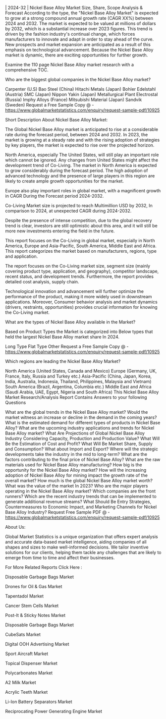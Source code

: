 | 2024-32 | Nickel Base Alloy Market Size, Share, Scope Analysis & Forecast
According to the type, the "Nickel Base Alloy Market" is expected to grow at a strong compound annual growth rate (CAGR XX%) between 2024 and 2032. The market is expected to be valued at millions of dollars by 2032, which is a substantial increase over 2023 figures. This trend is driven by the fashion industry's continual change, which forces manufacturers to innovate and adapt in order to stay ahead of the curve. New prospects and market expansion are anticipated as a result of this emphasis on technological advancement. Because the Nickel Base Alloy market is dynamic, there are exciting opportunities for further growth.

Examine the 110 page Nickel Base Alloy market research with a comprehensive TOC.

Who are the biggest global companies in the Nickel Base Alloy market?


Carpenter (U.S)
Bao Steel (China)
Hitachi Metals (Japan)
Bohler Edelstahl (Austria)
SMC (Japan)
Nippon Yakin (Japan)
Metallurgical Plant Electrostal (Russia)
Imphy Alloys (France)
Mitsubishi Material (Japan)
Sandvik (Sweden)
Request a Free Sample Copy @ - https://www.globalmarketstatistics.com/enquiry/request-sample-pdf/10925

Short Description About Nickel Base Alloy Market:

The Global Nickel Base Alloy market is anticipated to rise at a considerable rate during the forecast period, between 2024 and 2032. In 2023, the market is growing at a steady rate and with the rising adoption of strategies by key players, the market is expected to rise over the projected horizon.

North America, especially The United States, will still play an important role which cannot be ignored. Any changes from United States might affect the development trend of Co-Living. The market in North America is expected to grow considerably during the forecast period. The high adoption of advanced technology and the presence of large players in this region are likely to create ample growth opportunities for the market.

Europe also play important roles in global market, with a magnificent growth in CAGR During the Forecast period 2024-2032.

Co-Living Market size is projected to reach Multimillion USD by 2032, In comparison to 2024, at unexpected CAGR during 2024-2032.

Despite the presence of intense competition, due to the global recovery trend is clear, investors are still optimistic about this area, and it will still be more new investments entering the field in the future.

This report focuses on the Co-Living in global market, especially in North America, Europe and Asia-Pacific, South America, Middle East and Africa. This report categorizes the market based on manufacturers, regions, type and application.

The report focuses on the Co-Living market size, segment size (mainly covering product type, application, and geography), competitor landscape, recent status, and development trends. Furthermore, the report provides detailed cost analysis, supply chain.

Technological innovation and advancement will further optimize the performance of the product, making it more widely used in downstream applications. Moreover, Consumer behavior analysis and market dynamics (drivers, restraints, opportunities) provides crucial information for knowing the Co-Living market.

What are the types of Nickel Base Alloy available in the Market?

Based on Product Types the Market is categorized into Below types that held the largest Nickel Base Alloy market share In 2024.


Long Type
Flat Type
Other
Request a Free Sample Copy @ - https://www.globalmarketstatistics.com/enquiry/request-sample-pdf/10925

Which regions are leading the Nickel Base Alloy Market?

North America (United States, Canada and Mexico)
Europe (Germany, UK, France, Italy, Russia and Turkey etc.)
Asia-Pacific (China, Japan, Korea, India, Australia, Indonesia, Thailand, Philippines, Malaysia and Vietnam)
South America (Brazil, Argentina, Columbia etc.)
Middle East and Africa (Saudi Arabia, UAE, Egypt, Nigeria and South Africa)
This Nickel Base Alloy Market Research/Analysis Report Contains Answers to your following Questions

What are the global trends in the Nickel Base Alloy market? Would the market witness an increase or decline in the demand in the coming years?
What is the estimated demand for different types of products in Nickel Base Alloy? What are the upcoming industry applications and trends for Nickel Base Alloy market?
What Are Projections of Global Nickel Base Alloy Industry Considering Capacity, Production and Production Value? What Will Be the Estimation of Cost and Profit? What Will Be Market Share, Supply and Consumption? What about Import and Export?
Where will the strategic developments take the industry in the mid to long-term?
What are the factors contributing to the final price of Nickel Base Alloy? What are the raw materials used for Nickel Base Alloy manufacturing?
How big is the opportunity for the Nickel Base Alloy market? How will the increasing adoption of Nickel Base Alloy for mining impact the growth rate of the overall market?
How much is the global Nickel Base Alloy market worth? What was the value of the market In 2023?
Who are the major players operating in the Nickel Base Alloy market? Which companies are the front runners?
Which are the recent industry trends that can be implemented to generate additional revenue streams?
What Should Be Entry Strategies, Countermeasures to Economic Impact, and Marketing Channels for Nickel Base Alloy Industry?
Request Free Sample PDF @ - https://www.globalmarketstatistics.com/enquiry/request-sample-pdf/10925

About Us:

Global Market Statistics is a unique organization that offers expert analysis and accurate data-based market intelligence, aiding companies of all shapes and sizes to make well-informed decisions. We tailor inventive solutions for our clients, helping them tackle any challenges that are likely to emerge from time to time and affect their businesses.

For More Related Reports Click Here :

Disposable Garbage Bags Market

Drones for Oil & Gas Market

Tapentadol Market

Cancer Stem Cells Market

Post-It & Sticky Notes Market

Disposable Garbage Bags Market

CubeSats Market

Digital OOH Advertising Market

Sport Aircraft Market

Topical Dispenser Market

Polycarbonates Market

A2 Milk Market

Acrylic Teeth Market

Li-Ion Battery Separators Market

Reciprocating Power Generating Engine Market